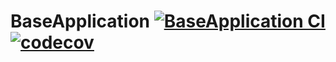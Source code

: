 # BaseApplication [![BaseApplication CI](https://github.com/WithoutAName25/BaseApplication/actions/workflows/CICD.yml/badge.svg)](https://github.com/WithoutAName25/BaseApplication/actions/workflows/CICD.yml) [![codecov](https://codecov.io/gh/WithoutAName25/BaseApplication/branch/master/graph/badge.svg?token=W8NISYM6IU)](https://codecov.io/gh/WithoutAName25/BaseApplication)